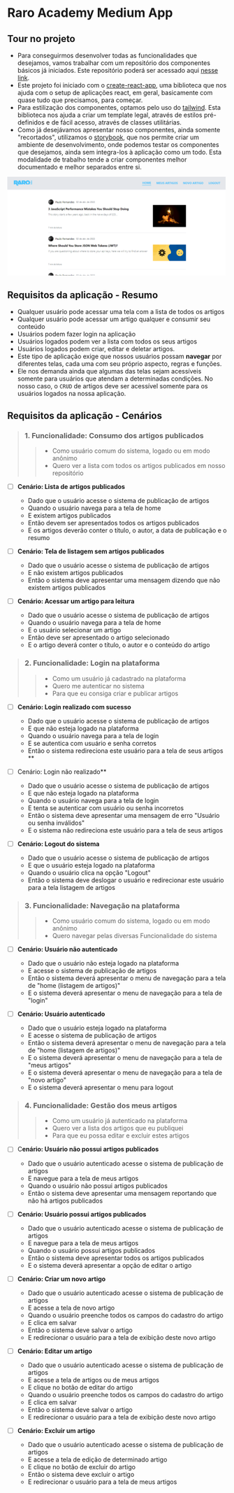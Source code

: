 # Raro Academy Medium App

## Tour no projeto

- Para conseguirmos desenvolver todas as funcionalidades que desejamos, vamos trabalhar com um repositório dos componentes básicos já iniciados. Este repositório poderá ser acessado aqui [nesse link](https://github.com/pauloFernandes/raro-academy-medium-app).
- Este projeto foi iniciado com o [create-react-app](https://create-react-app.dev/), uma biblioteca que nos ajuda com o setup de aplicações react, em geral, basicamente com quase tudo que precisamos, para começar.
- Para estilização dos componentes, optamos pelo uso do [tailwind](https://tailwindcss.com/). Esta biblioteca nos ajuda a criar um template legal, através de estilos pré-definidos e de fácil acesso, através de classes utilitárias.
- Como já desejávamos apresentar nosso componentes, ainda somente "recortados", utilizamos o [storybook](https://storybook.js.org/), que nos permite criar um ambiente de desenvolvimento, onde podemos testar os componentes que desejamos, ainda sem integra-los à aplicação como um todo. Esta modalidade de trabalho tende a criar componentes melhor documentado e melhor separados entre si.

<img src="./.github/printscreen.png" alt="Demo" width="500"/>


## Requisitos da aplicação - Resumo

- Qualquer usuário pode acessar uma tela com a lista de todos os artigos
- Qualquer usuário pode acessar um artigo qualquer e consumir seu conteúdo
- Usuários podem fazer login na aplicação
- Usuários logados podem ver a lista com todos os seus artigos
- Usuários logados podem criar, editar e deletar artigos.
- Este tipo de aplicação exige que nossos usuários possam **navegar** por diferentes telas, cada uma com seu próprio aspecto, regras e funções.
- Ele nos demanda ainda que algumas das telas sejam acessíveis somente para usuários que atendam a determinadas condições. No nosso caso, o `CRUD` de artigos deve ser acessível somente para os usuários logados na nossa aplicação.

## Requisitos da aplicação - Cenários

> ### **1. Funcionalidade: Consumo dos artigos publicados**
>
>>- Como usuário comum do sistema, logado ou em modo anônimo
>>- Quero ver a lista com todos os artigos publicados em nosso repositório

- [ ] **Cenário: Lista de artigos publicados**
  - Dado que o usuário acesse o sistema de publicação de artigos
  - Quando o usuário navega para a tela de home
  - E existem artigos publicados
  - Então devem ser apresentados todos os artigos publicados
  - E os artigos deverão conter o título, o autor, a data de publicação e o resumo

- [ ] **Cenário: Tela de listagem sem artigos publicados**
  - Dado que o usuário acesse o sistema de publicação de artigos
  - E não existem artigos publicados
  - Então o sistema deve apresentar uma mensagem dizendo que não existem artigos publicados

- [ ] **Cenário: Acessar um artigo para leitura**
  - Dado que o usuário acesse o sistema de publicação de artigos
  - Quando o usuário navega para a tela de home
  - E o usuário selecionar um artigo
  - Então deve ser apresentado o artigo selecionado
  - E o artigo deverá conter o título, o autor e o conteúdo do artigo

> ### **2. Funcionalidade: Login na plataforma**
>
>>- Como um usuário já cadastrado na plataforma
>>- Quero me autenticar no sistema
>>- Para que eu consiga criar e publicar artigos

- [ ] **Cenário: Login realizado com sucesso**
  - Dado que o usuário acesse o sistema de publicação de artigos
  - E que não esteja logado na plataforma
  - Quando o usuário navega para a tela de login
  - E se autentica com usuário e senha corretos
  - Então o sistema redireciona este usuário para a tela de seus artigos
**
- [ ] Cenário: Login não realizado**
  - Dado que o usuário acesse o sistema de publicação de artigos
  - E que não esteja logado na plataforma
  - Quando o usuário navega para a tela de login
  - E tenta se autenticar com usuário ou senha incorretos
  - Então o sistema deve apresentar uma mensagem de erro "Usuário ou senha inválidos"
  - E o sistema não redireciona este usuário para a tela de seus artigos

- [ ] **Cenário: Logout do sistema**
  - Dado que o usuário acesse o sistema de publicação de artigos
  - E que o usuário esteja logado na plataforma
  - Quando o usuário clica na opção "Logout"
  - Então o sistema deve deslogar o usuário e redirecionar este usuário para a tela listagem de artigos

> ### **3. Funcionalidade: Navegação na plataforma**
>
>>- Como usuário comum do sistema, logado ou em modo anônimo
>>- Quero navegar pelas diversas Funcionalidade do sistema

- [ ] **Cenário: Usuário não autenticado**
  - Dado que o usuário não esteja logado na plataforma
  - E acesse o sistema de publicação de artigos
  - Então o sistema deverá apresentar o menu de navegação para a tela de "home (listagem de artigos)"
  - E o sistema deverá apresentar o menu de navegação para a tela de "login"

- [ ] **Cenário: Usuário autenticado**
  - Dado que o usuário esteja logado na plataforma
  - E acesse o sistema de publicação de artigos
  - Então o sistema deverá apresentar o menu de navegação para a tela de "home (listagem de artigos)"
  - E o sistema deverá apresentar o menu de navegação para a tela de "meus artigos"
  - E o sistema deverá apresentar o menu de navegação para a tela de "novo artigo"
  - E o sistema deverá apresentar o menu para logout

> ### **4. Funcionalidade: Gestão dos meus artigos**
>
>>- Como um usuário já autenticado na plataforma
>>- Quero ver a lista dos artigos que eu publiquei
>>- Para que eu possa editar e excluir estes artigos

- [ ] C**enário: Usuário não possui artigos publicados**
  - Dado que o usuário autenticado acesse o sistema de publicação de artigos
  - E navegue para a tela de meus artigos
  - Quando o usuário não possui artigos publicados
  - Então o sistema deve apresentar uma mensagem reportando que não há artigos publicados

- [ ] **Cenário: Usuário possui artigos publicados**
  - Dado que o usuário autenticado acesse o sistema de publicação de artigos
  - E navegue para a tela de meus artigos
  - Quando o usuário possui artigos publicados
  - Então o sistema deve apresentar todos os artigos publicados
  - E o sistema deverá apresentar a opção de editar o artigo

- [ ] **Cenário: Criar um novo artigo**
  - Dado que o usuário autenticado acesse o sistema de publicação de artigos
  - E acesse a tela de novo artigo
  - Quando o usuário preenche todos os campos do cadastro do artigo
  - E clica em salvar
  - Então o sistema deve salvar o artigo
  - E redirecionar o usuário para a tela de exibição deste novo artigo

- [ ] **Cenário: Editar um artigo**
  - Dado que o usuário autenticado acesse o sistema de publicação de artigos
  - E acesse a tela de artigos ou de meus artigos
  - E clique no botão de editar do artigo
  - Quando o usuário preenche todos os campos do cadastro do artigo
  - E clica em salvar
  - Então o sistema deve salvar o artigo
  - E redirecionar o usuário para a tela de exibição deste novo artigo

- [ ] **Cenário: Excluir um artigo**
  - Dado que o usuário autenticado acesse o sistema de publicação de artigos
  - E acesse a tela de edição de determinado artigo
  - E clique no botão de excluir do artigo
  - Então o sistema deve excluir o artigo
  - E redirecionar o usuário para a tela de meus artigos
